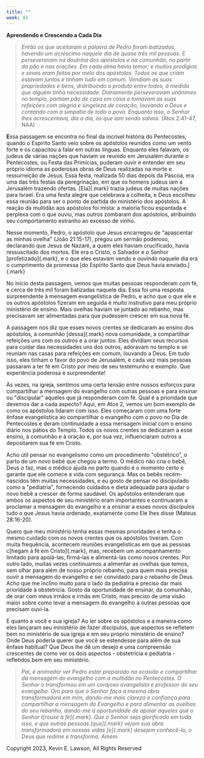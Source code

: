 ```yaml
---
title: ""
week: 01
---
```


**Aprendendo e Crescendo a Cada Dia**

> *Então os que aceitaram a palavra de Pedro foram batizados, havendo um
> acréscimo naquele dia de quase três mil pessoas. E perseveravam na
> doutrina dos apóstolos e na comunhão, no partir do pão e nas orações.
> Em cada alma havia temor; e muitos prodígios e sinais eram feitos por
> meio dos apóstolos. Todos os que criam estavam juntos e tinham tudo em
> comum. Vendiam as suas propriedades e bens, distribuindo o produto
> entre todos, à medida que alguém tinha necessidade. Diariamente
> perseveravam unânimes no templo, partiam pão de casa em casa e tomavam
> as suas refeições com alegria e singeleza de coração, louvando a Deus
> e contando com a simpatia de todo o povo. Enquanto isso, o Senhor lhes
> acrescentava, dia a dia, os que iam sendo salvos.* (Atos 2:41-47, NAA)

**E**ssa passagem se encontra no final da incrível história do
Pentecostes, quando o Espírito Santo veio sobre os apóstolos reunidos
como um vento forte e os capacitou a falar em outras línguas. Enquanto
eles falavam, os judeus de várias nações que haviam se reunido em
Jerusalém durante o Pentecostes, ou Festa das Primícias, puderam ouvir e
entender em seu próprio idioma as poderosas obras de Deus realizadas na
morte e ressurreição de Jesus. Essa festa, realizada 50 dias depois da
Páscoa, era uma das três festas da peregrinação, em que os homens judeus
iam a Jerusalém trazendo ofertas. [Ela]{.mark} trazia judeus de muitas
nações para Israel. Era uma festa alegre que celebrava a colheita, e
Deus escolheu essa reunião para ser o ponto de partida do ministério dos
apóstolos. A reação da multidão aos apóstolos foi mista: a maioria ficou
espantada e perplexa com o que ouviu, mas outros zombaram dos apóstolos,
atribuindo seu comportamento estranho ao excesso de vinho.

Nesse momento, Pedro, o apóstolo que Jesus encarregou de "apascentar as
minhas ovelha" (João 21:15-17), pregou um sermão poderoso, declarando
que Jesus de Nazaré, a quem eles haviam crucificado, havia ressuscitado
dos mortos. Ele era o Cristo, o Salvador e o Senhor
[profetizado]{.mark}, e o que eles estavam vendo e ouvindo naquele dia
era o cumprimento da promessa [do Espírito Santo que Deus havia
enviado.]{.mark}

No início desta passagem, vemos que muitas pessoas responderam com fé, e
cerca de três mil foram batizadas naquele dia. Essa foi uma resposta
surpreendente à mensagem evangelística de Pedro, e acho que o que ele e
os outros apóstolos fizeram em seguida é muito instrutivo para meu
próprio ministério de ensino. Mais ovelhas haviam se juntado ao rebanho,
mas precisavam ser alimentadas para que pudessem crescer em sua nova fé.

A passagem nos diz que esses novos crentes se dedicaram ao ensino dos
apóstolos, à comunhão [dessa]{.mark} nova comunidade, a compartilhar
refeições uns com os outros e a orar juntos. Eles dividiam seus recursos
para cuidar das necessidades uns dos outros, adoravam no templo e se
reuniam nas casas para refeições em comum, louvando a Deus. Em tudo
isso, eles tinham o favor do povo de Jerusalém, e cada vez mais pessoas
passaram a ter fé em Cristo por meio de seu testemunho e exemplo. Que
experiência poderosa e surpreendente!

Às vezes, na igreja, sentimos uma certa tensão entre nossos esforços
para compartilhar a mensagem do evangelho com outras pessoas e para
ensinar ou "discipular" aqueles que já responderam com fé. Qual é a
prioridade que devemos dar a cada aspecto? Aqui, em Atos 2, vemos um bom
exemplo de como os apóstolos lidaram com isso. Eles começaram com uma
forte ênfase evangelística ao compartilhar o evangelho com o povo no Dia
de Pentecostes e deram continuidade a essa mensagem inicial com o ensino
diário nos pátios do Templo. Todos os novos crentes se dedicaram a esse
ensino, à comunhão e à oração e, por sua vez, influenciaram outros a
depositarem sua fé em Cristo.

Acho útil pensar no evangelismo como um procedimento "obstétrico", o
parto de um novo bebê que chegou a termo. O médico não cria o bebê, Deus
o faz, mas o médico ajuda no parto quando é o momento certo e garante
que ele comece a vida com segurança. Mas os bebês recém-nascidos têm
muitas necessidades, e eu gosto de pensar no discipulado como a
"pediatria", fornecendo cuidados e dieta adequada para ajudar o novo
bebê a crescer de forma saudável. Os apóstolos entenderam que ambos os
aspectos de seu ministério eram importantes e continuaram a proclamar a
mensagem do evangelho e a ensinar a esses novos discípulos tudo o que
Jesus havia ordenado, exatamente como Ele lhes disse (Mateus 28:16-20).

Quero que meu ministério tenha essas mesmas prioridades e tenha o mesmo
cuidado com os novos crentes que os apóstolos tiveram. Com muita
frequência, acontecem reuniões evangelísticas em que as pessoas c[hegam
à fé em Cristo]{.mark}, mas, recebem um acompanhamento limitado para
apoiá-las, firmá-las e alimentá-las como novos crentes. Por outro lado,
muitas vezes continuamos a alimentar as ovelhas que temos, sem olhar
para além de nosso próprio rebanho, para quem mais precisa ouvir a
mensagem do evangelho e ser convidado para o rebanho de Deus. Acho que
me inclino muito para o lado da pediatria e preciso dar mais prioridade
à obstetrícia. Gosto da oportunidade de ensinar, da comunhão, de orar
com meus irmãos e irmãs em Cristo, mas preciso de uma visão maior sobre
como levar a mensagem do evangelho a outras pessoas que precisam
ouvi-la.

E quanto a você e sua igreja? Ao ler sobre os apóstolos e a maneira como
eles lançaram seu ministério de fazer discípulos, que aspectos se
refletem bem no ministério de sua igreja e em seu próprio ministério de
ensino? Onde Deus poderia querer que você se estendesse para além de sua
ênfase habitual? Que Deus lhe dê um desejo e uma compreensão crescentes
de como ver os dois aspectos - obstetrícia e pediatria - refletidos bem
em seu ministério.

> *Pai, é animador ver Pedro estar preparado na ocasião e compartilhar
> da mensagem do evangelho com a multidão no Pentecostes. O Senhor o
> transformou em um corajoso evangelista e professor do seu evangelho.
> Oro para que o Senhor faça a mesma obra transformadora em mim,
> dando-me mais clareza e confiança para compartilhar a mensagem do
> Evangelho e para alimentar as ovelhas do seu rebanho, dando-me a
> oportunidade de apoiar aqueles que o Senhor t[rouxe à fé]{.mark}. Que
> o Senhor seja glorificado em tudo isso, e que outras pessoas
> [que]{.mark} vejam sua obra transformadora em nossas vidas [e]{.mark}
> desejem conhecê-lo, o Deus que redime e transforma. Amém.*

Copyright 2023, Kevin E. Lawson, All Rights Reserved
